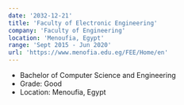 ```yaml
---
date: '2032-12-21'
title: 'Faculty of Electronic Engineering'
company: 'Faculty of Engineering'
location: 'Menoufia, Egypt'
range: 'Sept 2015 - Jun 2020'
url: 'https://www.menofia.edu.eg/FEE/Home/en'
---
```


- Bachelor of Computer Science and Engineering
- Grade: Good
- Location: Menoufia, Egypt
